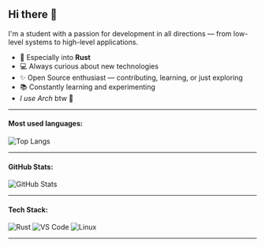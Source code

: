 ## Hi there 👋

I'm a student with a passion for development in all directions — from low-level systems to high-level applications.

- 🦀 Especially into **Rust**
- 💻 Always curious about new technologies
- ✨ Open Source enthusiast — contributing, learning, or just exploring
- 📚 Constantly learning and experimenting  
- _I use Arch_ btw 🌚

---

#### Most used languages:

![Top Langs](https://github-readme-stats.vercel.app/api/top-langs/?username=mvoe&layout=compact&theme=candy)

---

#### GitHub Stats:

![GitHub Stats](https://github-readme-stats.vercel.app/api?username=mvoe&show_icons=true&theme=candy)

---

#### Tech Stack:

![Rust](https://img.shields.io/badge/Rust-000000?style=for-the-badge&logo=rust&logoColor=white)
![VS Code](https://img.shields.io/badge/VSCode-007ACC?style=for-the-badge&logo=visual-studio-code&logoColor=white)
![Linux](https://img.shields.io/badge/Linux-FCC624?style=for-the-badge&logo=linux&logoColor=black)

---
